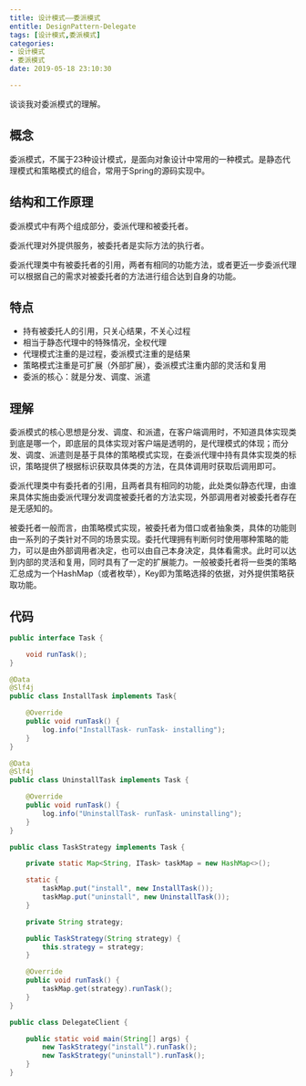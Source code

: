 ```yaml
---
title: 设计模式——委派模式
entitle: DesignPattern-Delegate
tags: [设计模式,委派模式]
categories:
- 设计模式
- 委派模式
date: 2019-05-18 23:10:30

---
```

谈谈我对委派模式的理解。
<!--more-->
## 概念

委派模式，不属于23种设计模式，是面向对象设计中常用的一种模式。是静态代理模式和策略模式的组合，常用于Spring的源码实现中。

## 结构和工作原理

委派模式中有两个组成部分，委派代理和被委托者。

委派代理对外提供服务，被委托者是实际方法的执行者。

委派代理类中有被委托者的引用，两者有相同的功能方法，或者更近一步委派代理可以根据自己的需求对被委托者的方法进行组合达到自身的功能。

## 特点

* 持有被委托人的引用，只关心结果，不关心过程
* 相当于静态代理中的特殊情况，全权代理
* 代理模式注重的是过程，委派模式注重的是结果
* 策略模式注重是可扩展（外部扩展），委派模式注重内部的灵活和复用
* 委派的核心：就是分发、调度、派遣


## 理解

委派模式的核心思想是分发、调度、和派遣，在客户端调用时，不知道具体实现类到底是哪一个，即底层的具体实现对客户端是透明的，是代理模式的体现；而分发、调度、派遣则是基于具体的策略模式实现，在委派代理中持有具体实现类的标识，策略提供了根据标识获取具体类的方法，在具体调用时获取后调用即可。

委派代理类中有委托者的引用，且两者具有相同的功能，此处类似静态代理，由谁来具体实施由委派代理分发调度被委托者的方法实现，外部调用者对被委托者存在是无感知的。

被委托者一般而言，由策略模式实现，被委托者为借口或者抽象类，具体的功能则由一系列的子类针对不同的场景实现。委托代理拥有判断何时使用哪种策略的能力，可以是由外部调用者决定，也可以由自己本身决定，具体看需求。此时可以达到内部的灵活和复用，同时具有了一定的扩展能力。一般被委托者将一些类的策略汇总成为一个HashMap（或者枚举），Key即为策略选择的依据，对外提供策略获取功能。

## 代码

```java
public interface Task {

    void runTask();
}

```


```java
@Data
@Slf4j
public class InstallTask implements Task{

    @Override
    public void runTask() {
        log.info("InstallTask- runTask- installing");
    }
}
```

```java
@Data
@Slf4j
public class UninstallTask implements Task {

    @Override
    public void runTask() {
        log.info("UninstallTask- runTask- uninstalling");
    }
}

```


```java
public class TaskStrategy implements Task {

    private static Map<String, ITask> taskMap = new HashMap<>();

    static {
        taskMap.put("install", new InstallTask());
        taskMap.put("uninstall", new UninstallTask());
    }

    private String strategy;

    public TaskStrategy(String strategy) {
        this.strategy = strategy;
    }

    @Override
    public void runTask() {
        taskMap.get(strategy).runTask();
    }
}

```

```java
public class DelegateClient {

    public static void main(String[] args) {
        new TaskStrategy("install").runTask();
        new TaskStrategy("uninstall").runTask();
    }
}

```
